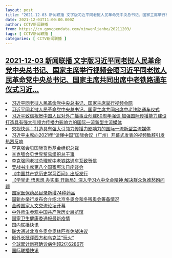 ```yaml
---
layout: post
title: "2021-12-03 新闻联播 文字版习近平同老挝人民革命党中央总书记、国家主席举行视频会晤习近平同老挝人民革命党中央总书记、国家主席共同出席中老铁路通车仪式习近"
date: 2021-12-03T11:00:00.000Z
author: CCTV新闻联播
from: https://cn.govopendata.com/xinwenlianbo/20211203/
tags: [ CCTV新闻联播 ]
categories: [ CCTV新闻联播 ]
---
```

<!--1638529200000-->
[2021-12-03 新闻联播 文字版习近平同老挝人民革命党中央总书记、国家主席举行视频会晤习近平同老挝人民革命党中央总书记、国家主席共同出席中老铁路通车仪式习近...](https://cn.govopendata.com/xinwenlianbo/20211203/)
------

<div>
<li><a target="_blank" href="https://cn.govopendata.com/xinwenlianbo/20211203/#269553">习近平同老挝人民革命党中央总书记、国家主席举行视频会晤</a></li><li><a target="_blank" href="https://cn.govopendata.com/xinwenlianbo/20211203/#269554">习近平同老挝人民革命党中央总书记、国家主席共同出席中老铁路通车仪式</a></li><li><a target="_blank" href="https://cn.govopendata.com/xinwenlianbo/20211203/#269555">习近平致信祝贺中国人民对外广播事业创建80周年强调 加强国际传播能力建设 打造具有强大引领力传播力影响力的国际一流新型主流媒体</a></li><li><a target="_blank" href="https://cn.govopendata.com/xinwenlianbo/20211203/#269556">央视快评：打造具有强大引领力传播力影响力的国际一流新型主流媒体</a></li><li><a target="_blank" href="https://cn.govopendata.com/xinwenlianbo/20211203/#269557">习近平主席向2021年“读懂中国”国际会议（广州）开幕式发表的视频致辞引发热烈反响</a></li><li><a target="_blank" href="https://cn.govopendata.com/xinwenlianbo/20211203/#269558">李克强会见国际货币基金组织总裁</a></li><li><a target="_blank" href="https://cn.govopendata.com/xinwenlianbo/20211203/#269559">李克强会见世界贸易组织总干事</a></li><li><a target="_blank" href="https://cn.govopendata.com/xinwenlianbo/20211203/#269560">李克强同老挝总理就中老铁路通车互致贺信</a></li><li><a target="_blank" href="https://cn.govopendata.com/xinwenlianbo/20211203/#269561">栗战书出席第八个国家宪法日座谈会</a></li><li><a target="_blank" href="https://cn.govopendata.com/xinwenlianbo/20211203/#269562">《中国共产党历史学习百问》出版发行</a></li><li><a target="_blank" href="https://cn.govopendata.com/xinwenlianbo/20211203/#269563">【学党史 悟思想 办实事 开新局】深入学习六中全会精神 解决群众急难愁盼问题</a></li><li><a target="_blank" href="https://cn.govopendata.com/xinwenlianbo/20211203/#269564">国家医保药品目录新增74种药品</a></li><li><a target="_blank" href="https://cn.govopendata.com/xinwenlianbo/20211203/#269565">国新办举行发布会介绍北京冬奥会和冬残奥会筹备情况</a></li><li><a target="_blank" href="https://cn.govopendata.com/xinwenlianbo/20211203/#269566">金砖国家人文交流论坛开幕</a></li><li><a target="_blank" href="https://cn.govopendata.com/xinwenlianbo/20211203/#269567">中外师生参观中国共产党历史展览馆</a></li><li><a target="_blank" href="https://cn.govopendata.com/xinwenlianbo/20211203/#269568">国家卫生健康委通报最新疫情</a></li><li><a target="_blank" href="https://cn.govopendata.com/xinwenlianbo/20211203/#269569">国内联播快讯</a></li><li><a target="_blank" href="https://cn.govopendata.com/xinwenlianbo/20211203/#269570">联大通过北京冬奥会奥林匹克休战决议</a></li><li><a target="_blank" href="https://cn.govopendata.com/xinwenlianbo/20211203/#269571">俄外长批评西方和乌克兰“玩火”</a></li><li><a target="_blank" href="https://cn.govopendata.com/xinwenlianbo/20211203/#269572">全球累计新冠确诊病例超2亿6286万</a></li><li><a target="_blank" href="https://cn.govopendata.com/xinwenlianbo/20211203/#269573">国际联播快讯</a></li>
</div>
